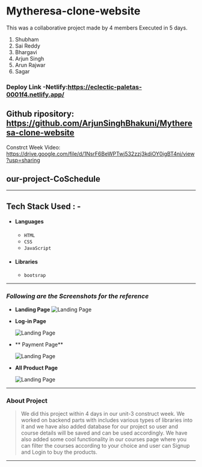# Mytheresa-clone-website

This was a collaborative project made by 4 members Executed in 5 days.
1) Shubham
2) Sai Reddy 
3) Bhargavi
4) Arjun Singh
5) Arun Rajwar
6) Sagar

### Deploy Link -Netlify:https://eclectic-paletas-0001f4.netlify.app/
 

## Github ripository: https://github.com/ArjunSinghBhakuni/Mytheresa-clone-website

Constrct Week Video: https://drive.google.com/file/d/1NsrF6BeWPTwj532zzj3kdiOY0igBT4nj/view?usp=sharing
 ## our-project-CoSchedule
 

---

## Tech Stack Used : -

- #### Languages
  - `HTML`
  - `CSS`
  - `JavaScript `
  

- #### Libraries
  - `bootsrap`
  

---

### _Following are the Screenshots for the reference_

- **Landing Page**
  ![Landing Page](https://i.postimg.cc/vHs6CJQ8/Screenshot-618.png)

- **Log-in Page**

  ![Landing Page](https://i.postimg.cc/L83xnsRV/Screenshot-549.png)

- ** Payment Page**

  ![Landing Page](https://i.postimg.cc/gkvDT0wP/Screenshot-545.png)


- **All Product Page**

  ![Landing Page](https://i.postimg.cc/FRWb0fnj/Screenshot-543.png)

---

### About Project

> We did this project within 4 days in our unit-3 construct week. We worked on backend parts with includes various types of libraries into it and we have also added database for our project so user and course details will be saved and can be used accordingly. We have also added some cool functionality in our courses page where you can filter the courses according to your choice and user can Signup and Login to buy the products.

---

 


